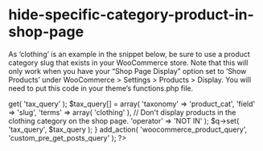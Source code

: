 # hide-specific-category-product-in-shop-page
As ‘clothing’ is an example in the snippet below, be sure to use a product category slug that exists in your WooCommerce store.  Note that this will only work when you have your “Shop Page Display” option set to ‘Show Products’ under WooCommerce > Settings > Products > Display.  You will need to put this code in your theme’s functions.php file.

<?php
function custom_pre_get_posts_query( $q ) {

    $tax_query = (array) $q->get( 'tax_query' );

    $tax_query[] = array(
           'taxonomy' => 'product_cat',
           'field' => 'slug',
           'terms' => array( 'clothing' ), // Don't display products in the clothing category on the shop page.
           'operator' => 'NOT IN'
    );


    $q->set( 'tax_query', $tax_query );

}
add_action( 'woocommerce_product_query', 'custom_pre_get_posts_query' );

?>
